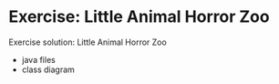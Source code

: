 # Exercise: Little Animal Horror Zoo
Exercise solution: Little Animal Horror Zoo 
* java files 
* class diagram
